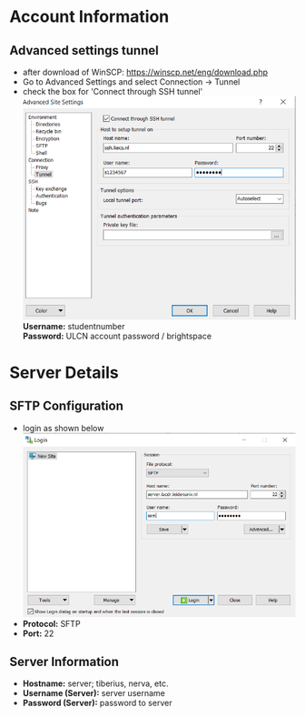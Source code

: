 # Account Information


## Advanced settings tunnel 

- after download of WinSCP: https://winscp.net/eng/download.php
- Go to Advanced Settings and select Connection -> Tunnel
- check the box for 'Connect through SSH tunnel'
![Alt text](image-2.png)
**Username:** studentnumber  
**Password:** ULCN account password / brightspace

# Server Details

## SFTP Configuration

- login as shown below
![Alt text](image-3.png)
- **Protocol:** SFTP
- **Port:** 22

## Server Information

- **Hostname:** server; tiberius, nerva, etc.
- **Username (Server):** server username
- **Password (Server):** password to server
